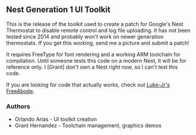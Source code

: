 ## Nest Generation 1 UI Toolkit
This is the release of the toolkit used to create a patch for Google's Nest Thermostat to disable remote control and log file uploading. It has not been tested since 2014 and probably won't work on newer generation thermostats.
If you get this working, send me a picture and submit a patch!

It requires FreeType for font rendering and a working ARM toolchain for compilation. Until someone tests this code on a modern Nest, it will be for reference only. I [Grant] don't own a Nest right now, so I can't test this code.

If you are looking for code that actually works, check out [Luke-Jr's FreeAbode](https://github.com/luke-jr/freeabode).

### Authors

* Orlando Arias - UI toolkit creation
* Grant Hernandez - Toolchain management, graphics demos

